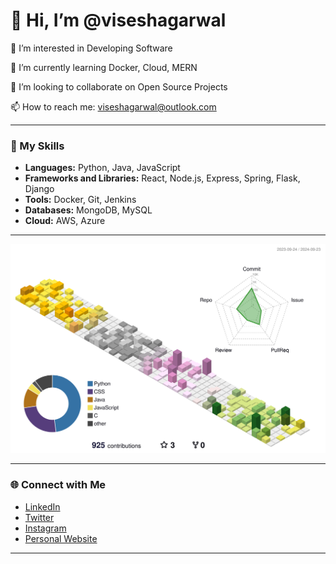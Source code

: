 # 👋 Hi, I’m @viseshagarwal

👀 I’m interested in Developing Software

🌱 I’m currently learning Docker, Cloud, MERN

💞️ I’m looking to collaborate on Open Source Projects

📫 How to reach me: <a href="mailto:viseshagarwal@outlook.com" target='_blank'>viseshagarwal@outlook.com</a>

---

### 🚀 My Skills
- **Languages:** Python, Java, JavaScript
- **Frameworks and Libraries:** React, Node.js, Express, Spring, Flask, Django
- **Tools:** Docker, Git, Jenkins
- **Databases:** MongoDB, MySQL
- **Cloud:** AWS, Azure

---

<img id="profile-contrib-img" src="https://raw.githubusercontent.com/viseshagarwal/viseshagarwal/main/profile-3d-contrib/profile-season-animate.svg" alt="Profile Contribution Animation">

---

### 🌐 Connect with Me
- [LinkedIn](https://www.linkedin.com/in/viseshagarwal)
- [Twitter](https://twitter.com/Visesh_Agarwal)
- [Instagram](https://www.instagram.com/visesh_agarwal)
- [Personal Website](https://visesh.me)

---
